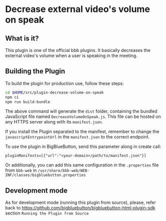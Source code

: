 # Decrease external video's volume on speak

## What is it?

This plugin is one of the official bbb plugins. It basically decreases the external video's volume when a user is speaking in the meeting.


## Building the Plugin

To build the plugin for production use, follow these steps:

```bash
cd $HOME/src/plugin-decrease-volume-on-speak
npm ci
npm run build-bundle
```

The above command will generate the `dist` folder, containing the bundled JavaScript file named `DecreaseVolumeOnSpeak.js`. This file can be hosted on any HTTPS server along with its `manifest.json`.

If you install the Plugin separated to the manifest, remember to change the `javascriptEntrypointUrl` in the `manifest.json` to the correct endpoint.

To use the plugin in BigBlueButton, send this parameter along in create call:

```
pluginManifests=[{"url":"<your-domain>/path/to/manifest.json"}]
```

Or additionally, you can add this same configuration in the `.properties` file from `bbb-web` in `/usr/share/bbb-web/WEB-INF/classes/bigbluebutton.properties`


## Development mode

As for development mode (running this plugin from source), please, refer back to https://github.com/bigbluebutton/bigbluebutton-html-plugin-sdk section `Running the Plugin from Source`
